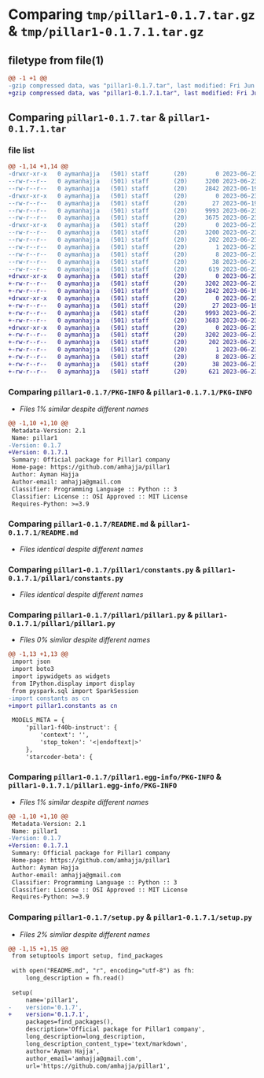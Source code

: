 # Comparing `tmp/pillar1-0.1.7.tar.gz` & `tmp/pillar1-0.1.7.1.tar.gz`

## filetype from file(1)

```diff
@@ -1 +1 @@
-gzip compressed data, was "pillar1-0.1.7.tar", last modified: Fri Jun 23 13:36:45 2023, max compression
+gzip compressed data, was "pillar1-0.1.7.1.tar", last modified: Fri Jun 23 13:48:46 2023, max compression
```

## Comparing `pillar1-0.1.7.tar` & `pillar1-0.1.7.1.tar`

### file list

```diff
@@ -1,14 +1,14 @@
-drwxr-xr-x   0 aymanhajja   (501) staff       (20)        0 2023-06-23 13:36:45.276310 pillar1-0.1.7/
--rw-r--r--   0 aymanhajja   (501) staff       (20)     3200 2023-06-23 13:36:45.276177 pillar1-0.1.7/PKG-INFO
--rw-r--r--   0 aymanhajja   (501) staff       (20)     2842 2023-06-19 22:34:12.000000 pillar1-0.1.7/README.md
-drwxr-xr-x   0 aymanhajja   (501) staff       (20)        0 2023-06-23 13:36:45.275278 pillar1-0.1.7/pillar1/
--rw-r--r--   0 aymanhajja   (501) staff       (20)       27 2023-06-19 22:42:24.000000 pillar1-0.1.7/pillar1/__init__.py
--rw-r--r--   0 aymanhajja   (501) staff       (20)     9993 2023-06-23 13:24:20.000000 pillar1-0.1.7/pillar1/constants.py
--rw-r--r--   0 aymanhajja   (501) staff       (20)     3675 2023-06-23 13:33:48.000000 pillar1-0.1.7/pillar1/pillar1.py
-drwxr-xr-x   0 aymanhajja   (501) staff       (20)        0 2023-06-23 13:36:45.275899 pillar1-0.1.7/pillar1.egg-info/
--rw-r--r--   0 aymanhajja   (501) staff       (20)     3200 2023-06-23 13:36:45.000000 pillar1-0.1.7/pillar1.egg-info/PKG-INFO
--rw-r--r--   0 aymanhajja   (501) staff       (20)      202 2023-06-23 13:36:45.000000 pillar1-0.1.7/pillar1.egg-info/SOURCES.txt
--rw-r--r--   0 aymanhajja   (501) staff       (20)        1 2023-06-23 13:36:45.000000 pillar1-0.1.7/pillar1.egg-info/dependency_links.txt
--rw-r--r--   0 aymanhajja   (501) staff       (20)        8 2023-06-23 13:36:45.000000 pillar1-0.1.7/pillar1.egg-info/top_level.txt
--rw-r--r--   0 aymanhajja   (501) staff       (20)       38 2023-06-23 13:36:45.276355 pillar1-0.1.7/setup.cfg
--rw-r--r--   0 aymanhajja   (501) staff       (20)      619 2023-06-23 13:36:35.000000 pillar1-0.1.7/setup.py
+drwxr-xr-x   0 aymanhajja   (501) staff       (20)        0 2023-06-23 13:48:46.083391 pillar1-0.1.7.1/
+-rw-r--r--   0 aymanhajja   (501) staff       (20)     3202 2023-06-23 13:48:46.083182 pillar1-0.1.7.1/PKG-INFO
+-rw-r--r--   0 aymanhajja   (501) staff       (20)     2842 2023-06-19 22:34:12.000000 pillar1-0.1.7.1/README.md
+drwxr-xr-x   0 aymanhajja   (501) staff       (20)        0 2023-06-23 13:48:46.081529 pillar1-0.1.7.1/pillar1/
+-rw-r--r--   0 aymanhajja   (501) staff       (20)       27 2023-06-19 22:42:24.000000 pillar1-0.1.7.1/pillar1/__init__.py
+-rw-r--r--   0 aymanhajja   (501) staff       (20)     9993 2023-06-23 13:24:20.000000 pillar1-0.1.7.1/pillar1/constants.py
+-rw-r--r--   0 aymanhajja   (501) staff       (20)     3683 2023-06-23 13:48:37.000000 pillar1-0.1.7.1/pillar1/pillar1.py
+drwxr-xr-x   0 aymanhajja   (501) staff       (20)        0 2023-06-23 13:48:46.082192 pillar1-0.1.7.1/pillar1.egg-info/
+-rw-r--r--   0 aymanhajja   (501) staff       (20)     3202 2023-06-23 13:48:46.000000 pillar1-0.1.7.1/pillar1.egg-info/PKG-INFO
+-rw-r--r--   0 aymanhajja   (501) staff       (20)      202 2023-06-23 13:48:46.000000 pillar1-0.1.7.1/pillar1.egg-info/SOURCES.txt
+-rw-r--r--   0 aymanhajja   (501) staff       (20)        1 2023-06-23 13:48:46.000000 pillar1-0.1.7.1/pillar1.egg-info/dependency_links.txt
+-rw-r--r--   0 aymanhajja   (501) staff       (20)        8 2023-06-23 13:48:46.000000 pillar1-0.1.7.1/pillar1.egg-info/top_level.txt
+-rw-r--r--   0 aymanhajja   (501) staff       (20)       38 2023-06-23 13:48:46.083463 pillar1-0.1.7.1/setup.cfg
+-rw-r--r--   0 aymanhajja   (501) staff       (20)      621 2023-06-23 13:48:42.000000 pillar1-0.1.7.1/setup.py
```

### Comparing `pillar1-0.1.7/PKG-INFO` & `pillar1-0.1.7.1/PKG-INFO`

 * *Files 1% similar despite different names*

```diff
@@ -1,10 +1,10 @@
 Metadata-Version: 2.1
 Name: pillar1
-Version: 0.1.7
+Version: 0.1.7.1
 Summary: Official package for Pillar1 company
 Home-page: https://github.com/amhajja/pillar1
 Author: Ayman Hajja
 Author-email: amhajja@gmail.com
 Classifier: Programming Language :: Python :: 3
 Classifier: License :: OSI Approved :: MIT License
 Requires-Python: >=3.9
```

### Comparing `pillar1-0.1.7/README.md` & `pillar1-0.1.7.1/README.md`

 * *Files identical despite different names*

### Comparing `pillar1-0.1.7/pillar1/constants.py` & `pillar1-0.1.7.1/pillar1/constants.py`

 * *Files identical despite different names*

### Comparing `pillar1-0.1.7/pillar1/pillar1.py` & `pillar1-0.1.7.1/pillar1/pillar1.py`

 * *Files 0% similar despite different names*

```diff
@@ -1,13 +1,13 @@
 import json
 import boto3
 import ipywidgets as widgets
 from IPython.display import display
 from pyspark.sql import SparkSession
-import constants as cn
+import pillar1.constants as cn
 
 MODELS_META = {
     'pillar1-f40b-instruct': {
         'context': '',
         'stop_token': '<|endoftext|>'
     },
     'starcoder-beta': {
```

### Comparing `pillar1-0.1.7/pillar1.egg-info/PKG-INFO` & `pillar1-0.1.7.1/pillar1.egg-info/PKG-INFO`

 * *Files 1% similar despite different names*

```diff
@@ -1,10 +1,10 @@
 Metadata-Version: 2.1
 Name: pillar1
-Version: 0.1.7
+Version: 0.1.7.1
 Summary: Official package for Pillar1 company
 Home-page: https://github.com/amhajja/pillar1
 Author: Ayman Hajja
 Author-email: amhajja@gmail.com
 Classifier: Programming Language :: Python :: 3
 Classifier: License :: OSI Approved :: MIT License
 Requires-Python: >=3.9
```

### Comparing `pillar1-0.1.7/setup.py` & `pillar1-0.1.7.1/setup.py`

 * *Files 2% similar despite different names*

```diff
@@ -1,15 +1,15 @@
 from setuptools import setup, find_packages
 
 with open("README.md", "r", encoding="utf-8") as fh:
     long_description = fh.read()
 
 setup(
     name='pillar1',
-    version='0.1.7',
+    version='0.1.7.1',
     packages=find_packages(),
     description='Official package for Pillar1 company',
     long_description=long_description,
     long_description_content_type='text/markdown',
     author='Ayman Hajja',
     author_email='amhajja@gmail.com',
     url='https://github.com/amhajja/pillar1',
```

